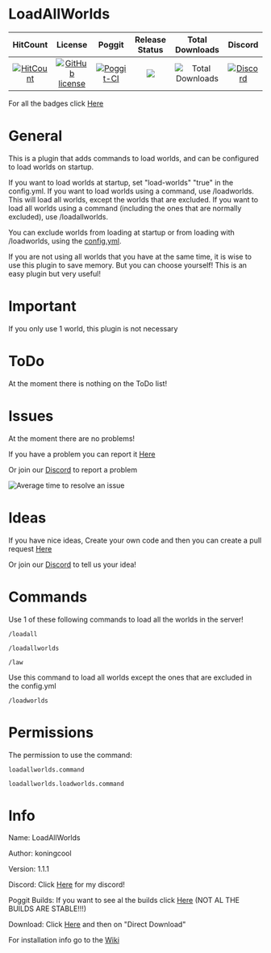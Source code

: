    # LoadAllWorlds

| HitCount | License | Poggit | Release Status | Total Downloads | Discord | 
|:--:|:--:|:--:|:--:|:--:|:--:|
|[![HitCount](http://hits.dwyl.io/koningcool/LoadAllWorlds.svg)](http://hits.dwyl.io/koningcool/LoadAllWorlds)|[![GitHub license](https://img.shields.io/github/license/koningcool/LoadAllWorlds.svg)](https://github.com/koningcool/LoadAllWorlds/blob/master/LICENSE)|[![Poggit-CI](https://poggit.pmmp.io/ci.shield/koningcool/LoadAllWorlds/LoadallWorlds)](https://poggit.pmmp.io/ci/koningcool/LoadAllWorlds/LoadAllWorlds)|[![](https://poggit.pmmp.io/shield.state/LoadAllWorlds)](https://poggit.pmmp.io/p/LoadAllWorlds)| ![Total Downloads](https://poggit.pmmp.io/shield.dl.total/LoadAllWorlds)| [![Discord](https://img.shields.io/discord/714455937691287602.svg?style=flat-square&label=discord&colorB=7289da)](https://discord.gg/JT3jpCz)

For all the badges click [Here](https://github.com/koningcool/LoadAllWorlds/blob/master/shields-badges.md)


# General
This is a plugin that adds commands to load worlds, and can be configured to load worlds on startup.

If you want to load worlds at startup, set "load-worlds" "true" in the config.yml.
If you want to load worlds using a command, use /loadworlds. This will load all worlds, except the worlds that are excluded.
If you want to load all worlds using a command (including the ones that are normally excluded), use /loadallworlds.

You can exclude worlds from loading at startup or from loading with /loadworlds, using the [config.yml](https://github.com/koningcool/LoadAllWorlds/blob/master/resources/config.yml).

If you are not using all worlds that you have at the same time, it is wise to use this plugin to save memory.
But you can choose yourself!
This is an easy plugin but very useful!


# Important

If you only use 1 world, this plugin is not necessary

# ToDo

At the moment there is nothing on the ToDo list!

 
 # Issues

 At the moment there are no problems!

 If you have a problem you can report it [Here](https://github.com/koningcool/LoadAllWorlds/issues/new)
 
 Or join our [Discord](https://discord.gg/JT3jpCz) to report a problem
 
![Average time to resolve an issue](https://isitmaintained.com/badge/resolution/koningcool/LoadAllWorlds.svg)

# Ideas

If you have nice ideas, Create your own code and then you can create a pull request [Here](https://github.com/koningcool/LoadAllWorlds/pulls)

Or join our [Discord](https://discord.gg/JT3jpCz) to tell us your idea!

# Commands

 Use 1 of these following commands to load all the worlds in the server!

 `/loadall`
 
 `/loadallworlds`
 
 `/law`

 Use this command to load all worlds except the ones that are excluded in the config.yml

`/loadworlds`

# Permissions

 The permission to use the command:

 `loadallworlds.command`
 
 `loadallworlds.loadworlds.command`
 
# Info
 Name: LoadAllWorlds
 
 Author: koningcool

 Version: 1.1.1
 
 Discord: Click [Here](https://discord.gg/JT3jpCz) for my discord!

 Poggit Builds: If you want to see al the builds click [Here](https://poggit.pmmp.io/ci/koningcool/LoadAllWorlds/loadallworlds) (NOT AL THE BUILDS ARE STABLE!!!)
 
 Download: Click [Here](https://poggit.pmmp.io/p/LoadAllWorlds/) and then on "Direct Download"
 
 For installation info go to the [Wiki](https://github.com/koningcool/loadallworlds/wiki)
 
 
